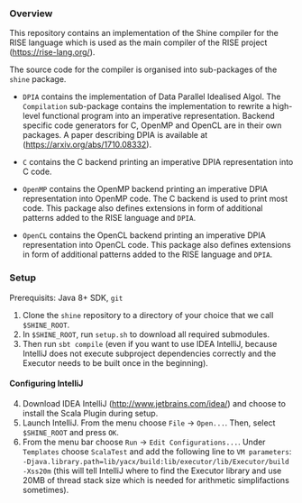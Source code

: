 ### Overview
This repository contains an implementation of the Shine compiler for the RISE language
which is used as the main compiler of the RISE project (https://rise-lang.org/).

The source code for the compiler is organised into sub-packages of the `shine` package.

 - `DPIA` contains the implementation of Data Parallel Idealised Algol.
    The `Compilation` sub-package contains the implementation to rewrite a
    high-level functional program into an imperative representation. 
    Backend specific code generators for C, OpenMP and OpenCL are in their
    own packages.
    A paper describing DPIA is available at (https://arxiv.org/abs/1710.08332).
        
 - `C` contains the C backend printing an imperative DPIA representation into
    C code.
        
 - `OpenMP` contains the OpenMP backend printing an imperative DPIA
    representation into OpenMP code. The C backend is used to print most
    code.
    This package also defines extensions in form of additional patterns
    added to the RISE language and `DPIA`.
        
 - `OpenCL` contains the OpenCL backend printing an imperative DPIA
    representation into OpenCL code.
    This package also defines extensions in form of additional patterns
    added to the RISE language and `DPIA`.

### Setup
Prerequisits: Java 8+ SDK, `git`
1. Clone the `shine` repository to a directory of your choice that we call `$SHINE_ROOT`.
2. In `$SHINE_ROOT`, run `setup.sh` to download all required submodules.
3. Then run `sbt compile` (even if you want to use IDEA IntelliJ, because IntelliJ does not execute subproject dependencies correctly and the Executor needs to be built once in the beginning).

#### Configuring IntelliJ
4. Download IDEA IntelliJ (http://www.jetbrains.com/idea/) and choose to install the Scala Plugin during setup.
5. Launch IntelliJ. From the menu choose `File` -> `Open...`. Then, select `$SHINE_ROOT` and press `OK`.
6. From the menu bar choose `Run` -> `Edit Configurations...`. Under `Templates` choose `ScalaTest` and add the following line to `VM parameters`: `-Djava.library.path=lib/yacx/build:lib/executor/lib/Executor/build -Xss20m` (this will tell IntelliJ where to find the Executor library and use 20MB of thread stack size which is needed for arithmetic simplifactions sometimes).
